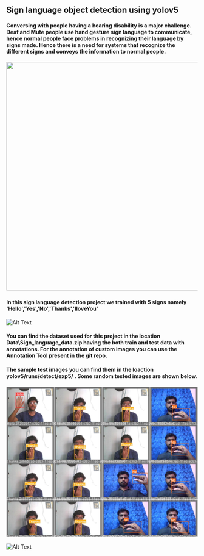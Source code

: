 ## Sign language object detection using yolov5

#### Conversing with people having a hearing disability is a major challenge. Deaf and Mute people use hand gesture sign language to communicate, hence normal people face problems in recognizing their language by signs made. Hence there is a need for systems that recognize the different signs and conveys the information to normal people.

<img src="https://wp.dailybruin.com/images/2020/08/787CA2F1-ED0B-4C2E-83FD-FFF4140712F0.png" width="600" height="600">

#### In this sign language detection project we trained with 5 signs namely 'Hello','Yes','No','Thanks','IloveYou'

![Alt Text](https://encrypted-tbn0.gstatic.com/images?q=tbn:ANd9GcSBgfAfVyslUzkv4TUXQP5RZnMhX6Y0lJbEqA&usqp=CAU)

#### You can find the dataset used for this project in the location Data\Sign_language_data.zip having the both train and test data with annotations. For the annotation of custom images you can use the Annotation Tool present in the git repo. 

#### The sample test images you can find them in the loaction  yolov5/runs/detect/exp5/ . Some random tested images are shown below.
![Alt Text](img1.jfif)

![Alt Text](https://www.animatedimages.org/data/media/466/animated-thank-you-image-0091.gif)
